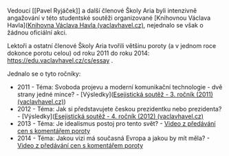 Vedoucí [[Pavel Ryjáček]] a další členové Školy Aria byli intenzivně angažování v této studentské soutěži organizované [Knihovnou Václava Havla]([Knihovna Václava Havla (vaclavhavel.cz)](https://www.vaclavhavel.cz/), nejednalo se však o žádnou oficiální akci.

Lektoři a ostatní členové Školy Aria tvořili většinu poroty (a v jednom roce dokonce porotu celou) od roku 2011 do roku 2014: https://edu.vaclavhavel.cz/cs/essay . 

Jednalo se o tyto ročníky:
- 2011 - Téma: Svoboda projevu a moderní komunikační technologie - dvě strany jedné mince? - [Výsledky]([Esejistická soutěž - 3. ročník (2011) (vaclavhavel.cz)](https://edu.vaclavhavel.cz/cs/studentsky-esej/60/3-rocnik-2011))
- 2012 - Téma: Jak si představujete českou prezidentku nebo prezidenta? - [Výsledky]([Esejistická soutěž - 4. ročník (2012) (vaclavhavel.cz)](https://edu.vaclavhavel.cz/cs/studentsky-esej/61/4-rocnik-2012)
- 2013 - Téma: Je idealismus postoj pro tento svět? - [Video z předávání cen s komentářem poroty](https://youtu.be/eI82QdHPYB4?si=pBCBC-RWsfaiU6VS)
- 2014 - Téma: Jakou vizi má současná Evropa a jakou by mít měla? - [Video z předávání cen s komentářem poroty](https://youtu.be/AAXTIzjz0sc?si=vJgRTrXDMvV_RMM5)